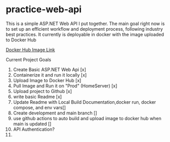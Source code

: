 # practice-web-api

This is a simple ASP.NET Web API I put together. The main goal right now is to set up an efficient workflow and deployment process, following industry best practices. It currently is deployable in docker with the image uploaded to Docker Hub

[Docker Hub Image Link](https://hub.docker.com/layers/stevenedwards/practice-web-api/latest/images/sha256-e1d64f4940016cf8751c6af9d4db744ebb6a509cbd97dc772c33b0778181d9f4?context=repo)


Current Project Goals
1. Create Basic ASP.NET Web Api [x]
2. Containerize it and run it locally  [x]
3. Upload Image to Docker Hub [x]
4. Pull Image and Run it on "Prod" (HomeServer) [x]
5. Upload project to Github [x]
6. write basic Readme [x]
7. Update Readme with Local Build Documentation,docker run, docker compose, and env vars[]
8. Create development and main branch []
9. use github actions to auto build and upload image to docker hub when main is updated []
10. API Authentication?
11. 



